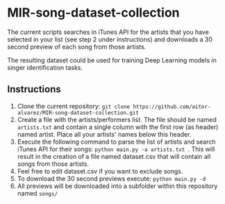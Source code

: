 # MIR-song-dataset-collection

The current scripts searches in iTunes API for the artists that you have selected in your list (see step 2 under instructions) and downloads a 30 second preview of each song from those artists.

The resulting dataset could be used for training Deep Learning models in singer identification tasks.

## Instructions

1. Clone the current repository: ``` git clone https://github.com/aitor-alvarez/MIR-song-dataset-collection.git ```
2. Create a file with the artists/performers list. The file should be named ```artists.txt``` and contain a single column with the first row (as header) named artist. Place all your artists' names below this header.
3. Execute the following command to parse the list of artists and search iTunes API for their songs: ```python main.py -a artists.txt ```. This will result in the creation of a file named dataset.csv that will contain all songs from those artists.
4. Feel free to edit dataset.csv if you want to exclude songs.
5. To download the 30 second previews execute: ``` python main.py -d ```
6. All previews will be downloaded into a subfolder within this repository named ```songs/```

   
